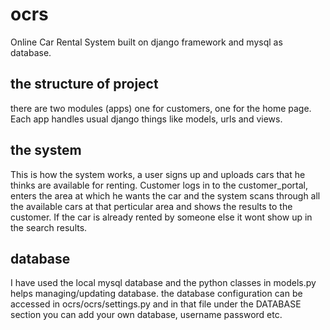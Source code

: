 # ocrs
Online Car Rental System built on django framework and mysql as database.

## the structure of project 

  there are two modules (apps) one for customers, one for the home page. Each app handles usual django things like models, urls and views.
  
## the system

  This is how the system works, a user signs up and uploads cars that he thinks are available for renting. Customer logs in to the customer_portal, enters the area at which he wants the car and the system scans through all the available cars at that perticular area and shows the results to the customer. If the car is already rented by someone else it wont show up in the search results. 
  

## database 

  I have used the local mysql database and the python classes in models.py helps managing/updating database. the database configuration can be accessed in ocrs/ocrs/settings.py and in that file under the DATABASE section you can add your own database, username password etc.
